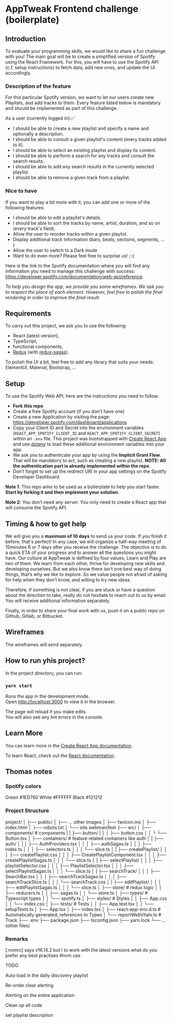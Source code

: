 # AppTweak Frontend challenge (boilerplate)

## Introduction

To evaluate your programming skills, we would like to share a fun challenge with you! The main goal will be to create a simplified version of Spotify using the React Framework. For this, you will have to use the Spotify API (c.f. setup instructions) to fetch data, add new ones, and update the UI accordingly.


### Description of the feature
For this particular Spotify version, we want to let our users create new Playlists, and add tracks to them. Every feature listed below is mandatory and should be implemented as part of this challenge.

As a user (currently logged in):✅
+ I should be able to create a new playlist and specify a name and optionally a description.
+ I should be able to consult a given playlist's content (every tracks added to it).
+ I should be able to select an existing playlist and display its content.
+ I should be able to perform a search for any tracks and consult the search results.
+ I should be able to add any search results in the currently selected playlist.
+ I should be able to remove a given track from a playlist.


### Nice to have

If you want to play a bit more with it, you can add one or more of the following features:
+ I should be able to edit a playlist's details.
+ I should be able to sort the tracks by name, artist, duration, and so on (every track's field).
+ Allow the user to reorder tracks within a given playlist.
+ Display additional track information (bars, beats, sections, segments, … )
+ Allow the user to switch to a Dark mode
+ Want to do even more? Please feel free to surprise us! ;-)

Here is the link to the Spotify documentation where you will find any information you need to manage this challenge with success: https://developer.spotify.com/documentation/web-api/reference.

*To help you design the app, we provide you some wireframes. We ask you to respect the place of each element. However, feel free to polish the final rendering in order to improve the final result.*

## Requirements

To carry out this project, we ask you to use the following: 
+ React (latest version),
+ TypeScript, 
+ functional components, 
+ [Redux](https://redux-toolkit.js.org/) (with [redux-sagas](https://redux-saga.js.org/)).

To polish the UI a bit, feel free to add any library that suits your needs: ElementUI, Material, Bootstrap, ...


## Setup

To use the Spotify Web API, here are the instructions you need to follow:

+ **Fork this repo**
+ Create a free Spotify account (if you don't have one)
+ Create a new Application by visiting the page: https://developer.spotify.com/dashboard/applications
+ Copy your Client ID and Secret into the environment variables (`REACT_APP_SPOTIFY_CLIENT_ID` and `REACT_APP_SPOTIFY_CLIENT_SECRET`) within an `.env` file. This project was bootstrapped with [Create React App](https://github.com/facebook/create-react-app) and use [dotenv](https://www.npmjs.com/package/dotenv) to load these additional environment variables into your app.
+ We ask you to authenticate your app by using the **Implicit Grant Flow**. That will be mandatory to act, such as creating a new playlist. **NOTE: All the authentication part is already implemented within the repo**.
+ Don’t forget to set up the redirect URI in your app settings on the Spotify Developer Dashboard.

**Note 1**: This repo aims to be used as a boilerplate to help you start faster. **Start by forking it and then implement your solution**.

**Note 2**: You don’t need any server. You only need to create a React app that will consume the Spotify API.


## Timing & how to get help 

We will give you a **maximum of 10 days** to send us your code. If you finish it before, that's perfect! In any case, we will organize a half-way meeting of 15minutes 6 or 7 days after you receive the challenge. The objective is to do a quick ETA of your progress and to answer all the questions you might have. Our culture at AppTweak is defined by four values, Learn and Play are two of them. We learn from each other, thrive for developing new skills and developing ourselves. But we also know there isn't one best way of doing things, that’s why we like to explore. So we value people not afraid of asking for help when they don’t know, and willing to try new ideas.  

Therefore, if something is not clear, if you are stuck or have a question about the direction to take, really do not hesitate to reach out to us by email. You will receive additional information separately.

Finally, in order to share your final work with us, push it on a public repo on Github, Gitlab, or Bitbucket.


## Wireframes

The wireframes will send separately.

## How to run yhis project?

In the project directory, you can run:

### `yarn start`

Runs the app in the development mode.\
Open [http://localhost:3000](http://localhost:3000) to view it in the browser.

The page will reload if you make edits.\
You will also see any lint errors in the console.

## Learn More

You can learn more in the [Create React App documentation](https://facebook.github.io/create-react-app/docs/getting-started).

To learn React, check out the [React documentation](https://reactjs.org/).




## Thomas notes

### Spotify colors

Green   #1ED760
White   #FFFFFF
Black   #121212


### Project Structure

project/
│
├── public/
│   ├── ... other images
│   ├── favicon.ino
│   ├── index.html
│   ├── robots.txt
│   └── site.webmanifest
├── src/
│   ├── components/     # components
|   |   ├── button/
|   │   │   ├── button.css
│   │   └   └── Button.tsx
│   ├── containers/     # feature related containers like auth
│   |   ├── auth/
│   |   │   ├── AuthProviders.tsx
│   │   │   ├── authSagas.ts
│   │   │   ├── index.ts
│   │   │   ├── selectors.ts
│   │   │   └── slice.ts
│   |   ├── createPlaylist/
│   │   │   ├── createPlaylist.css
│   │   │   ├── CreatePlaylistComponent.tsx
│   │   │   ├── createPlaylistSagas.ts
│   │   │   └── slice.ts
│   |   ├── selectPlaylist/
│   │   │   ├── playlistSelector.css
│   │   │   ├── PlaylistSelector.tsx
│   │   │   ├── selectPlaylistSagas.ts
│   │   │   └── slice.ts
│   |   ├── searchTrack/
│   │   │   ├── SearchBar.tsx
│   │   │   ├── searchTrackSagas.ts
│   │   │   ├── searchTrackSlice.ts
│   │   │   └── searchTrack.css
│   |   ├── editPlaylist/
│   │   │   ├── editPlaylistSagas.ts
│   │   │   └── slice.ts
│   ├── store/          # redux logic
│   │   ├── reducers.ts
│   │   ├── sagas.ts
│   │   └── store.ts
│   ├── types/          # Typescript types 
│   │   └── spotify.ts
│   ├── styles/         # Styles
│   │   ├── App.css
│   │   └── index.css
│   ├── tests/          # Tests
│   │   ├── App.test.tsx
│   │   └── setupTests.ts
│   ├── App.tsx
│   ├── index.tsx
│   ├── react-app-env.d.ts  # Automatically generated, references to Types
│   └── reportWebVitals.ts  # Track 
├── .env
├── package.json
├── tsconfig.json
├── yarn.lock
└── ... (other files)

### Remarks 

[.nvmrc] says v16.14.2 but I to work with the latest versions what do you prefer any best practises #nvm use


TODO

Auto load in the daily discovery playlist 

Re-order clear alerting 

Alerting on the entire application 

Clean up all code

set playlist description